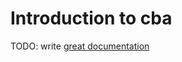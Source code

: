 # Introduction to cba

TODO: write [great documentation](http://jacobian.org/writing/what-to-write/)

